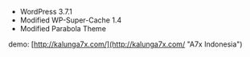 * WordPress 3.7.1
* Modified WP-Super-Cache 1.4
* Modified Parabola Theme

demo: [http://kalunga7x.com/](http://kalunga7x.com/ "A7x Indonesia")
